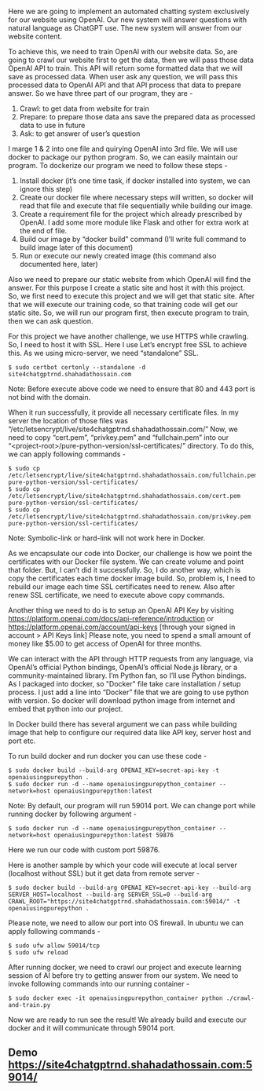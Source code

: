 Here we are going to implement an automated chatting system exclusively for our website using OpenAI. Our new system will answer questions with natural language as ChatGPT use. The new system will answer from our website content.

To achieve this, we need to train OpenAI with our website data. So, are going to crawl our website first to get the data, then we will pass those data OpenAI API to train. This API will return some formatted data that we will save as processed data. When user ask any question, we will pass this processed data to OpenAI API and that API process that data to prepare answer. So we have three part of our program, they are -

1. Crawl: to get data from website for train
2. Prepare: to prepare those data ans save the prepared data as processed data to use in future
3. Ask: to get answer of user’s question

I marge 1 & 2 into one file and quirying OpenAI into 3rd file. We will use docker to package our python program. So, we can easily maintain our program. To dockerize our program we need to follow these steps -

1. Install docker (it’s one time task, if docker installed into system, we can ignore this step)
2. Create our docker file where necessary steps will written, so docker will read that file and execute that file sequentially while building our image.
3. Create a requirement file for the project which already prescribed by OpenAI. I add some more module like Flask and other for extra work at the end of file.
4. Build our image by “docker build” command (I’ll write full command to build image later of this document)
5. Run or execute our newly created image (this command also documented here, later)

Also we need to prepare our static website from which OpenAI will find the answer. For this purpose I create a static site and host it with this project. So, we first need to execute this project and we will get that static site. After that we will execute our training code, so that training code will get our static site. So, we will run our program first, then execute program to train, then we can ask question.

For this project we have another challenge, we use HTTPS while crawling. So, I need to host it with SSL. Here I use Let’s encrypt free SSL to achieve this. As we using micro-server, we need “standalone” SSL.
```
$ sudo certbot certonly --standalone -d site4chatgptrnd.shahadathossain.com
```
Note: Before execute above code we need to ensure that 80 and 443 port is not bind with the domain.

When it run successfully, it provide all necessary certificate files. In my server the location of those files was “/etc/letsencrypt/live/site4chatgptrnd.shahadathossain.com/” Now, we need to copy “cert.pem”, “privkey.pem” and “fullchain.pem” into our “\<project-root\>/pure-python-version/ssl-certificates/” directory. To do this, we can apply following commands -
```
$ sudo cp /etc/letsencrypt/live/site4chatgptrnd.shahadathossain.com/fullchain.pem pure-python-version/ssl-certificates/
$ sudo cp /etc/letsencrypt/live/site4chatgptrnd.shahadathossain.com/cert.pem pure-python-version/ssl-certificates/
$ sudo cp /etc/letsencrypt/live/site4chatgptrnd.shahadathossain.com/privkey.pem pure-python-version/ssl-certificates/
```
Note: Symbolic-link or hard-link will not work here in Docker.

As we encapsulate our code into Docker, our challenge is how we point the certificates with our Docker file system. We can create volume and point that folder. But, I can’t did it successfully. So, I do another way, which is copy the certificates each time docker image build. So, problem is, I need to rebuild our image each time SSL certificates need to renew. Also after renew SSL certificate, we need to execute above copy commands.

Another thing we need to do is to setup an OpenAI API Key by visiting https://platform.openai.com/docs/api-reference/introduction or https://platform.openai.com/account/api-keys [through your signed in account > API Keys link] Please note, you need to spend a small amount of money like $5.00 to get access of OpenAI for three months.

We can interact with the API through HTTP requests from any language, via OpenAI’s official Python bindings, OpenAI’s official Node.js library, or a community-maintained library. I’m Python fan, so I’ll use Python bindings. As I packaged into docker, so "Docker" file take care installation / setup process. I just add a line into “Docker” file that we are going to use python with version. So docker will download python image from internet and embed that python into our project.

In Docker build there has several argument we can pass while building image that help to configure our required data like API key, server host and port etc.

To run build docker and run docker you can use these code -
```
$ sudo docker build --build-arg OPENAI_KEY=secret-api-key -t openaiusingpurepython .
$ sudo docker run -d --name openaiusingpurepython_container --network=host openaiusingpurepython:latest
```
Note: By default, our program will run 59014 port. We can change port while running docker by following argument -
```
$ sudo docker run -d --name openaiusingpurepython_container --network=host openaiusingpurepython:latest 59876
```
Here we run our code with custom port 59876.

Here is another sample by which your code will execute at local server (localhost without SSL) but it get data from remote server -
```
$ sudo docker build --build-arg OPENAI_KEY=secret-api-key --build-arg SERVER_HOST=localhost --build-arg SERVER_SSL=0 --build-arg CRAWL_ROOT="https://site4chatgptrnd.shahadathossain.com:59014/" -t openaiusingpurepython .
```

Please note, we need to allow our port into OS firewall. In ubuntu we can apply following commands -
```
$ sudo ufw allow 59014/tcp
$ sudo ufw reload
```
After running docker, we need to crawl our project and execute learning session of AI before try to getting answer from our system. We need to invoke following commands into our running container -
```
$ sudo docker exec -it openaiusingpurepython_container python ./crawl-and-train.py
```
Now we are ready to run see the result! We already build and execute our docker and it will communicate through 59014 port.

## Demo https://site4chatgptrnd.shahadathossain.com:59014/
